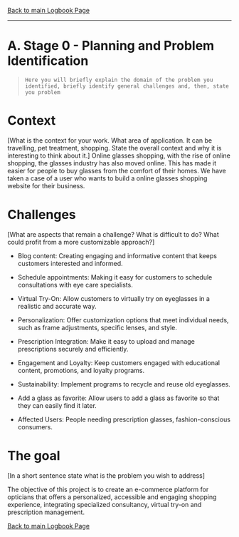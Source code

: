 [Back to main Logbook Page](../hci_logbook.md)

---

# A. Stage 0 - Planning and Problem Identification

>     Here you will briefly explain the domain of the problem you identified, briefly identify general challenges and, then, state you problem

# Context

[What is the context for your work. What area of application. It can be travelling, pet treatment, shopping. State the overall context and why it is interesting to think about it.]
Online glasses shopping, with the rise of online shopping, the glasses industry has also moved online. This has made it easier for people to buy glasses from the comfort of their homes. We have taken a case of a user who wants to build a online glasses shopping website for their business.

# Challenges

[What are aspects that remain a challenge? What is difficult to do? What could profit from a more customizable approach?]

- Blog content: Creating engaging and informative content that keeps customers interested and informed.

- Schedule appointments: Making it easy for customers to schedule consultations with eye care specialists.

- Virtual Try-On: Allow customers to virtually try on eyeglasses in a realistic and accurate way.

- Personalization: Offer customization options that meet individual needs, such as frame adjustments, specific lenses, and style.

- Prescription Integration: Make it easy to upload and manage prescriptions securely and efficiently.

- Engagement and Loyalty: Keep customers engaged with educational content, promotions, and loyalty programs.

- Sustainability: Implement programs to recycle and reuse old eyeglasses.

- Add a glass as favorite: Allow users to add a glass as favorite so that they can easily find it later.
- Affected Users: People needing prescription glasses, fashion-conscious consumers.

# The goal

[In a short sentence state what is the problem you wish to address]

The objective of this project is to create an e-commerce platform for opticians that offers a personalized, accessible and engaging shopping experience, integrating specialized consultancy, virtual try-on and prescription management.

[Back to main Logbook Page](hci_logbook.md)
